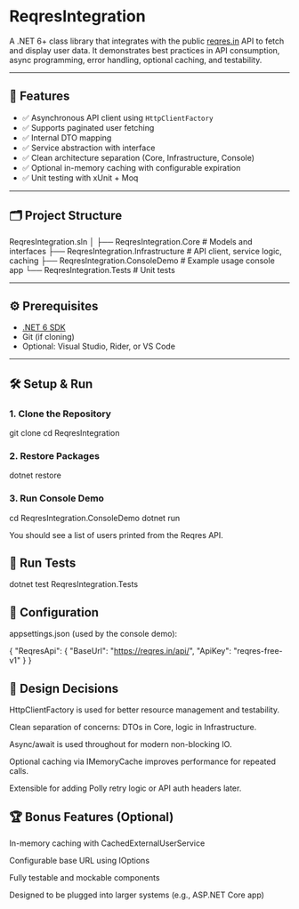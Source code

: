 # ReqresIntegration

A .NET 6+ class library that integrates with the public [reqres.in](https://reqres.in) API to fetch and display user data. 
It demonstrates best practices in API consumption, async programming, error handling, optional caching, and testability.

---

## 🚀 Features

- ✅ Asynchronous API client using `HttpClientFactory`
- ✅ Supports paginated user fetching
- ✅ Internal DTO mapping
- ✅ Service abstraction with interface
- ✅ Clean architecture separation (Core, Infrastructure, Console)
- ✅ Optional in-memory caching with configurable expiration
- ✅ Unit testing with xUnit + Moq

---

## 🗂️ Project Structure

ReqresIntegration.sln
│
├── ReqresIntegration.Core # Models and interfaces
├── ReqresIntegration.Infrastructure # API client, service logic, caching
├── ReqresIntegration.ConsoleDemo # Example usage console app
└── ReqresIntegration.Tests # Unit tests



---

## ⚙️ Prerequisites

- [.NET 6 SDK](https://dotnet.microsoft.com/download)
- Git (if cloning)
- Optional: Visual Studio, Rider, or VS Code

---

## 🛠️ Setup & Run

### 1. Clone the Repository

git clone <your-github-url>
cd ReqresIntegration

### 2. Restore Packages

dotnet restore

### 3. Run Console Demo

cd ReqresIntegration.ConsoleDemo
dotnet run

You should see a list of users printed from the Reqres API.



## 🧪 Run Tests

dotnet test ReqresIntegration.Tests


## 🔁 Configuration

appsettings.json (used by the console demo):

{
  "ReqresApi": {
    "BaseUrl": "https://reqres.in/api/",
    "ApiKey": "reqres-free-v1"
  }
}


## 🧠 Design Decisions

HttpClientFactory is used for better resource management and testability.

Clean separation of concerns: DTOs in Core, logic in Infrastructure.

Async/await is used throughout for modern non-blocking IO.

Optional caching via IMemoryCache improves performance for repeated calls.

Extensible for adding Polly retry logic or API auth headers later.


## 🏆 Bonus Features (Optional)

In-memory caching with CachedExternalUserService

Configurable base URL using IOptions<T>

Fully testable and mockable components

Designed to be plugged into larger systems (e.g., ASP.NET Core app)

